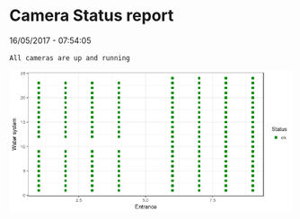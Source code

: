 Camera Status report
================
16/05/2017 - 07:54:05

    All cameras are up and running

![](camreport_files/figure-markdown_github/unnamed-chunk-2-1.png)
